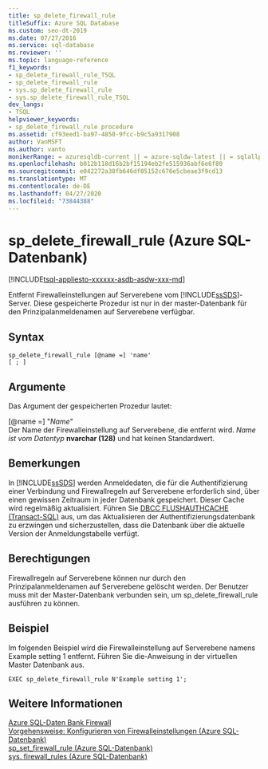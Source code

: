 ```yaml
---
title: sp_delete_firewall_rule
titleSuffix: Azure SQL Database
ms.custom: seo-dt-2019
ms.date: 07/27/2016
ms.service: sql-database
ms.reviewer: ''
ms.topic: language-reference
f1_keywords:
- sp_delete_firewall_rule_TSQL
- sp_delete_firewall_rule
- sys.sp_delete_firewall_rule
- sys.sp_delete_firewall_rule_TSQL
dev_langs:
- TSQL
helpviewer_keywords:
- sp_delete_firewall_rule procedure
ms.assetid: cf93eed1-ba97-4850-9fcc-b9c5a9317908
author: VanMSFT
ms.author: vanto
monikerRange: = azuresqldb-current || = azure-sqldw-latest || = sqlallproducts-allversions
ms.openlocfilehash: b012b118d16b2bf15194eb2fe515936abf6e6f80
ms.sourcegitcommit: e042272a38fb646df05152c676e5cbeae3f9cd13
ms.translationtype: MT
ms.contentlocale: de-DE
ms.lasthandoff: 04/27/2020
ms.locfileid: "73844388"
---
```

# <a name="sp_delete_firewall_rule-azure-sql-database"></a>sp_delete_firewall_rule (Azure SQL-Datenbank)
[!INCLUDE[tsql-appliesto-xxxxxx-asdb-asdw-xxx-md](../../includes/tsql-appliesto-xxxxxx-asdb-asdw-xxx-md.md)]

  Entfernt Firewalleinstellungen auf Serverebene vom [!INCLUDE[ssSDS](../../includes/sssds-md.md)]-Server. Diese gespeicherte Prozedur ist nur in der master-Datenbank für den Prinzipalanmeldenamen auf Serverebene verfügbar.  

  
## <a name="syntax"></a>Syntax  
  
```  
sp_delete_firewall_rule [@name =] 'name' 
[ ; ] 
```  
  
## <a name="arguments"></a>Argumente  
 Das Argument der gespeicherten Prozedur lautet:  
  
 [@name =] "*Name*"  
 Der Name der Firewalleinstellung auf Serverebene, die entfernt wird. *Name ist vom Datentyp* **nvarchar (128)** und hat keinen Standardwert.  
  
## <a name="remarks"></a>Bemerkungen  
 In [!INCLUDE[ssSDS](../../includes/sssds-md.md)] werden Anmeldedaten, die für die Authentifizierung einer Verbindung und Firewallregeln auf Serverebene erforderlich sind, über einen gewissen Zeitraum in jeder Datenbank gespeichert. Dieser Cache wird regelmäßig aktualisiert. Führen Sie [DBCC FLUSHAUTHCACHE &#40;Transact-SQL&#41;](../../t-sql/database-console-commands/dbcc-flushauthcache-transact-sql.md) aus, um das Aktualisieren der Authentifizierungsdatenbank zu erzwingen und sicherzustellen, dass die Datenbank über die aktuelle Version der Anmeldungstabelle verfügt.  
  
## <a name="permissions"></a>Berechtigungen  
 Firewallregeln auf Serverebene können nur durch den Prinzipalanmeldenamen auf Serverebene gelöscht werden. Der Benutzer muss mit der Master-Datenbank verbunden sein, um sp_delete_firewall_rule ausführen zu können.  
  
## <a name="example"></a>Beispiel  
 Im folgenden Beispiel wird die Firewalleinstellung auf Serverebene namens Example setting 1 entfernt. Führen Sie die-Anweisung in der virtuellen Master Datenbank aus.  
  
```   
EXEC sp_delete_firewall_rule N'Example setting 1';   
```  
  
## <a name="see-also"></a>Weitere Informationen  
 [Azure SQL-Daten Bank Firewall](https://azure.microsoft.com/documentation/articles/sql-database-firewall-configure/)   
 [Vorgehensweise: Konfigurieren von Firewalleinstellungen (Azure SQL-Datenbank)](https://azure.microsoft.com/documentation/articles/sql-database-configure-firewall-settings/)   
 [sp_set_firewall_rule &#40;Azure SQL-Datenbank&#41;](../../relational-databases/system-stored-procedures/sp-set-firewall-rule-azure-sql-database.md)   
 [sys. firewall_rules &#40;Azure SQL-Datenbank&#41;](../../relational-databases/system-catalog-views/sys-firewall-rules-azure-sql-database.md)  
  
  


